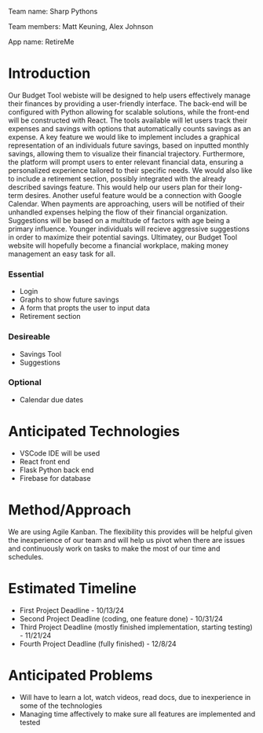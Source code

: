 Team name: Sharp Pythons

Team members: Matt Keuning, Alex Johnson

App name: RetireMe

# Introduction

Our Budget Tool webiste will be designed to help users effectively manage their finances by providing a user-friendly interface. The back-end will be configured with Python allowing for scalable solutions, while the front-end will be constructed with React. The tools available will let users track their expenses and savings with options that automatically counts savings as an expense. A key feature we would like to implement includes a graphical representation of an individuals future savings, based on inputted monthly savings, allowing them to visualize their financial trajectory. Furthermore, the platform will prompt users to enter relevant financial data, ensuring a personalized experience tailored to their specific needs.
We would also like to include a retirement section, possibly integrated with the already described savings feature. This would help our users plan for their long-term desires. Another useful feature would be a connection with Google Calendar. When payments are approaching, users will be notified of their unhandled expenses helping the flow of their financial organization. Suggestions will be based on a multitude of factors with age being a primary influence. Younger individuals will recieve aggressive suggestions in order to maximize their potential savings. Ultimatey, our Budget Tool website will hopefully become a financial workplace, making money management an easy task for all.
### Essential
* Login
* Graphs to show future savings
* A form that propts the user to input data
* Retirement section
### Desireable
* Savings Tool
* Suggestions
### Optional
* Calendar due dates

# Anticipated Technologies

* VSCode IDE will be used
* React front end
* Flask Python back end
* Firebase for database

# Method/Approach

We are using Agile Kanban. The flexibility this provides will be helpful given the inexperience of our team and will help us pivot when there are issues and continuously work on tasks to make the most of our time and schedules.

# Estimated Timeline

* First Project Deadline - 10/13/24
* Second Project Deadline (coding, one feature done) - 10/31/24
* Third Project Deadline (mostly finished implementation, starting testing) - 11/21/24
* Fourth Project Deadline (fully finished) - 12/8/24

# Anticipated Problems

* Will have to learn a lot, watch videos, read docs, due to inexperience in some of the technologies
* Managing time affectively to make sure all features are implemented and tested


